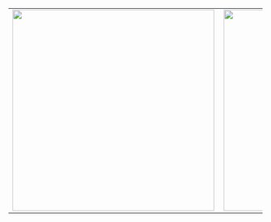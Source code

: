 <center>
<table>
  <tr>
      <td><img width="400px" align="left" src="https://github-readme-stats.vercel.app/api/top-langs/?username=V-Gutierrez&hide=html&layout=compact&theme=cobalt" /></td>
      <td><img width="400px" align="left" src="https://github-readme-stats.vercel.app/api?username=V-Gutierrez&theme=cobalt" /></td>
      <td><img width="400px" align="left" src="https://metrics.lecoq.io/about/v-gutierrez" /></td>
    
  </tr>  
   
</table>
</center>
